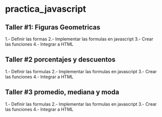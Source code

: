 # practica_javascript


## Taller #1: Figuras Geometricas

1.- Definir las formas
2.- Implementar las formulas en javascript
3.- Crear las funciones 
4.- Integrar a HTML

## Taller #2 porcentajes y descuentos
1.- Definir las formulas
2.- Implementar las formulas en javascript
3.- Crear las funciones 
4.- Integrar a HTML

## Taller #3 promedio, mediana y moda
1.- Definir las formulas
2.- Implementar las formulas en javascript
3.- Crear las funciones 
4.- Integrar a HTML
